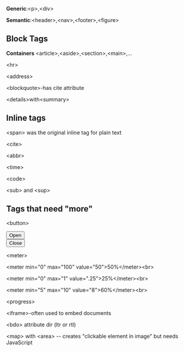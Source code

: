 **Generic**:\<p>,\<div>

**Semantic**:\<header>,\<nav>,\<footer>,\<figure>

## Block Tags
**Containers**
\<article>,\<aside>,\<section>,\<main>,...

\<hr>

\<address>

\<blockquote>-has cite attribute

\<details>with\<summary>

## Inline tags
\<span> was the original inline tag for plain text

\<cite>

\<abbr>

\<time>

\<code>

\<sub> and \<sup>

## Tags that need "more"
\<button>

<button>Open</button><br>
<button>Close</button>

\<meter>

\<meter min="0" max="100" value="50">50%\</meter>\<br>

\<meter min="0" max="1" value=".25">25%\</meter>\<br>

\<meter min="5" max="10" value="8">60%\</meter>\<br>

\<progress>

\<iframe>-often used to embed documents

\<bdo> attribute dir (ltr or rtl)

\<map> with \<area> -- creates "clickable element in image" but needs JavaScript

